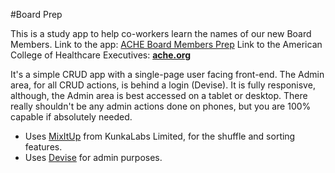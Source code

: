 #Board Prep

This is a study app to help co-workers learn the names of our new Board Members.
Link to the app: [ACHE Board Members Prep](http://boardprep.herokuapp.com/)
Link to the American College of Healthcare Executives: [**ache.org**](http://www.ache.org)

It's a simple CRUD app with a single-page user facing front-end. The Admin area, for all CRUD actions, is behind a login (Devise).  It is fully responisve, although, the Admin area is best accessed on a tablet or desktop. There really shouldn't be any admin actions done on phones, but you are 100% capable if absolutely needed.

* Uses [MixItUp](https://mixitup.kunkalabs.com) from KunkaLabs Limited, for the shuffle and sorting features.
* Uses [Devise](https://github.com/plataformatec/devise) for admin purposes. 


